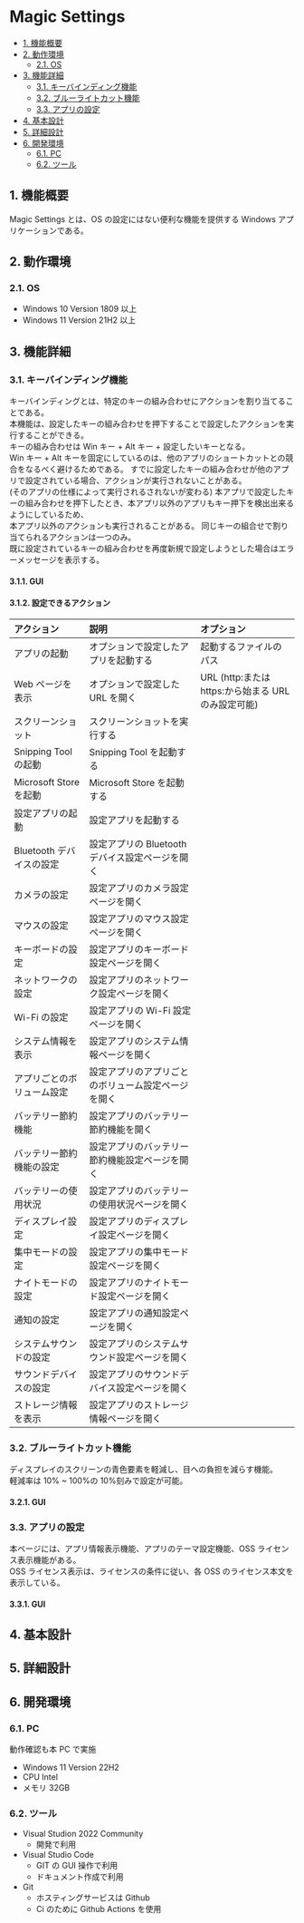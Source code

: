 # Magic Settings

<!-- TOC tocDepth:2..3 chapterDepth:2..6 -->

- [1. 機能概要](#1-機能概要)
- [2. 動作環境](#2-動作環境)
  - [2.1. OS](#21-os)
- [3. 機能詳細](#3-機能詳細)
  - [3.1. キーバインディング機能](#31-キーバインディング機能)
  - [3.2. ブルーライトカット機能](#32-ブルーライトカット機能)
  - [3.3. アプリの設定](#33-アプリの設定)
- [4. 基本設計](#4-基本設計)
- [5. 詳細設計](#5-詳細設計)
- [6. 開発環境](#6-開発環境)
  - [6.1. PC](#61-pc)
  - [6.2. ツール](#62-ツール)

<!-- /TOC -->

## 1. 機能概要

Magic Settings とは、OS の設定にはない便利な機能を提供する Windows アプリケーションである。

## 2. 動作環境

### 2.1. OS

- Windows 10 Version 1809 以上
- Windows 11 Version 21H2 以上

## 3. 機能詳細

### 3.1. キーバインディング機能

キーバインディングとは、特定のキーの組み合わせにアクションを割り当てることである。  
本機能は、設定したキーの組み合わせを押下することで設定したアクションを実行することができる。  
キーの組み合わせは Win キー + Alt キー + 設定したいキーとなる。  
Win キー + Alt キーを固定にしているのは、他のアプリのショートカットとの競合をなるべく避けるためである。
すでに設定したキーの組み合わせが他のアプリで設定されている場合、アクションが実行されないことがある。  
(そのアプリの仕様によって実行されるされないが変わる)
本アプリで設定したキーの組み合わせを押下したとき、本アプリ以外のアプリもキー押下を検出出来るようにしているため、  
本アプリ以外のアクションも実行されることがある。
同じキーの組合せで割り当てられるアクションは一つのみ。  
既に設定されているキーの組み合わせを再度新規で設定しようとした場合はエラーメッセージを表示する。

#### 3.1.1. GUI

#### 3.1.2. 設定できるアクション

| アクション                 | 説明                                               | オプション                                          |
| :------------------------- | :------------------------------------------------- | :-------------------------------------------------- |
| アプリの起動               | オプションで設定したアプリを起動する               | 起動するファイルのパス                              |
| Web ページを表示           | オプションで設定した URL を開く                    | URL (http:または https:から始まる URL のみ設定可能) |
| スクリーンショット         | スクリーンショットを実行する                       |                                                     |
| Snipping Tool の起動       | Snipping Tool を起動する                           |                                                     |
| Microsoft Store を起動     | Microsoft Store を起動する                         |                                                     |
| 設定アプリの起動           | 設定アプリを起動する                               |                                                     |
| Bluetooth デバイスの設定   | 設定アプリの Bluetooth デバイス設定ページを開く    |                                                     |
| カメラの設定               | 設定アプリのカメラ設定ページを開く                 |                                                     |
| マウスの設定               | 設定アプリのマウス設定ページを開く                 |                                                     |
| キーボードの設定           | 設定アプリのキーボード設定ページを開く             |                                                     |
| ネットワークの設定         | 設定アプリのネットワーク設定ページを開く           |                                                     |
| Wi-Fi の設定               | 設定アプリの Wi-Fi 設定ページを開く                |                                                     |
| システム情報を表示         | 設定アプリのシステム情報ページを開く               |                                                     |
| アプリごとのボリューム設定 | 設定アプリのアプリごとのボリューム設定ページを開く |                                                     |
| バッテリー節約機能         | 設定アプリのバッテリー節約機能を開く               |                                                     |
| バッテリー節約機能の設定   | 設定アプリのバッテリー節約機能設定ページを開く     |                                                     |
| バッテリーの使用状況       | 設定アプリのバッテリーの使用状況ページを開く       |                                                     |
| ディスプレイ設定           | 設定アプリのディスプレイ設定ページを開く           |                                                     |
| 集中モードの設定           | 設定アプリの集中モード設定ページを開く             |                                                     |
| ナイトモードの設定         | 設定アプリのナイトモード設定ページを開く           |                                                     |
| 通知の設定                 | 設定アプリの通知設定ページを開く                   |                                                     |
| システムサウンドの設定     | 設定アプリのシステムサウンド設定ページを開く       |                                                     |
| サウンドデバイスの設定     | 設定アプリのサウンドデバイス設定ページを開く       |                                                     |
| ストレージ情報を表示       | 設定アプリのストレージ情報ページを開く             |                                                     |

### 3.2. ブルーライトカット機能

ディスプレイのスクリーンの青色要素を軽減し、目への負担を減らす機能。  
軽減率は 10% ~ 100%の 10%刻みで設定が可能。

#### 3.2.1. GUI

### 3.3. アプリの設定

本ページには、アプリ情報表示機能、アプリのテーマ設定機能、OSS ライセンス表示機能がある。  
OSS ライセンス表示は、ライセンスの条件に従い、各 OSS のライセンス本文を表示している。

#### 3.3.1. GUI

## 4. 基本設計

## 5. 詳細設計

## 6. 開発環境

### 6.1. PC

動作確認も本 PC で実施

- Windows 11 Version 22H2
- CPU Intel
- メモリ 32GB

### 6.2. ツール

- Visual Studion 2022 Community
  - 開発で利用
- Visual Studio Code
  - GIT の GUI 操作で利用
  - ドキュメント作成で利用
- Git
  - ホスティングサービスは Github
  - Ci のために Github Actions を使用
